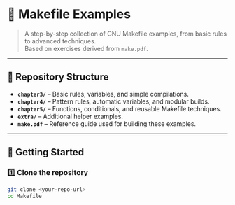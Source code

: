 # 📘 Makefile Examples

> A step-by-step collection of GNU Makefile examples, from basic rules to advanced techniques.  
> Based on exercises derived from `make.pdf`.

---

## 📂 Repository Structure

- **`chapter3/`** – Basic rules, variables, and simple compilations.  
- **`chapter4/`** – Pattern rules, automatic variables, and modular builds.  
- **`chapter5/`** – Functions, conditionals, and reusable Makefile techniques.  
- **`extra/`** – Additional helper examples.  
- **`make.pdf`** – Reference guide used for building these examples.

---

## 🚀 Getting Started

### 1️⃣ Clone the repository

```bash
git clone <your-repo-url>
cd Makefile
